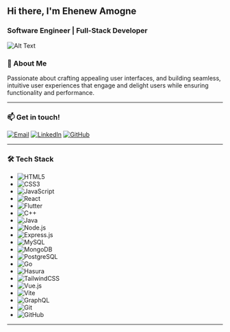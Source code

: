## Hi there, I'm Ehenew Amogne
### Software Engineer | Full-Stack Developer

![Alt Text](https://t3.ftcdn.net/jpg/03/18/60/62/360_F_318606217_Hk8jo2MVoI33SQOkYrfOF929J7JgIP0P.jpg)


### 🚀 About Me
Passionate about crafting appealing user interfaces, and building seamless, intuitive user experiences that engage and delight users while ensuring functionality and performance.

---
### 📫 Get in touch!
<a href="mailto:ehenewamogne@gmail.com"><img src="https://img.shields.io/badge/Gmail-blue?style=flat-square&logo=gmail&logoColor=white" alt="Email"></a>
<a href="https://www.linkedin.com/in/ehenew-amogne-a5b2642b4"><img src="https://img.shields.io/badge/LinkedIn-0077B5?style=flat-square&logo=linkedin&logoColor=white" alt="LinkedIn"></a>
<a href="https://github.com/Ehenew"><img src="https://img.shields.io/badge/GitHub-181717?style=flat-square&logo=github&logoColor=white" alt="GitHub"></a>


---

### 🛠️ Tech Stack
- ![HTML5](https://img.shields.io/badge/HTML5-E34F26?style=flat-square&logo=html5&logoColor=white) 
- ![CSS3](https://img.shields.io/badge/CSS3-1572B6?style=flat-square&logo=css3&logoColor=white) 
- ![JavaScript](https://img.shields.io/badge/JavaScript-F7DF1E?style=flat-square&logo=javascript&logoColor=black) 
- ![React](https://img.shields.io/badge/React-61DAFB?style=flat-square&logo=react&logoColor=black) 
- ![Flutter](https://img.shields.io/badge/Flutter-02569B?style=flat-square&logo=flutter&logoColor=white) 
- ![C++](https://img.shields.io/badge/C%2B%2B-00599C?style=flat-square&logo=cplusplus&logoColor=white) 
- ![Java](https://img.shields.io/badge/Java-007396?style=flat-square&logo=java&logoColor=white) 
- ![Node.js](https://img.shields.io/badge/Node.js-339933?style=flat-square&logo=node.js&logoColor=white) 
- ![Express.js](https://img.shields.io/badge/Express.js-000000?style=flat-square&logo=express&logoColor=white) 
- ![MySQL](https://img.shields.io/badge/MySQL-4479A1?style=flat-square&logo=mysql&logoColor=white) 
- ![MongoDB](https://img.shields.io/badge/MongoDB-47A248?style=flat-square&logo=mongodb&logoColor=white) 
- ![PostgreSQL](https://img.shields.io/badge/PostgreSQL-336791?style=flat-square&logo=postgresql&logoColor=white)
- ![Go](https://img.shields.io/badge/Go-00ADD8?style=flat-square&logo=go&logoColor=white)
- ![Hasura](https://img.shields.io/badge/Hasura-5C3D6C?style=flat-square&logo=hasura&logoColor=white)
- ![TailwindCSS](https://img.shields.io/badge/TailwindCSS-06B6D4?style=flat-square&logo=tailwindcss&logoColor=white)
- ![Vue.js](https://img.shields.io/badge/Vue.js-4FC08D?style=flat-square&logo=vue.js&logoColor=white)
- ![Vite](https://img.shields.io/badge/Vite-646CFF?style=flat-square&logo=vite&logoColor=white)
- ![GraphQL](https://img.shields.io/badge/GraphQL-E10098?style=flat-square&logo=graphql&logoColor=white)
- ![Git](https://img.shields.io/badge/Git-F05032?style=flat-square&logo=git&logoColor=white)
- ![GitHub](https://img.shields.io/badge/GitHub-181717?style=flat-square&logo=github&logoColor=white)

---
